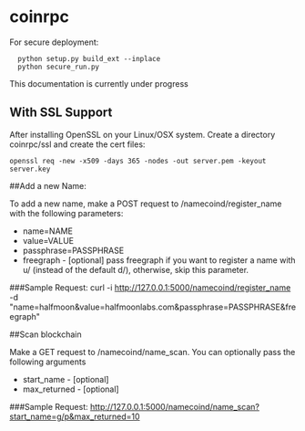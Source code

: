 coinrpc
=======

For secure deployment:
```
  python setup.py build_ext --inplace
  python secure_run.py
```

This documentation is currently under progress

## With SSL Support

After installing OpenSSL on your Linux/OSX system. Create a directory coinrpc/ssl and create the cert files:
```
openssl req -new -x509 -days 365 -nodes -out server.pem -keyout server.key
```

##Add a new Name:

To add a new name, make a POST request to /namecoind/register_name with the following parameters:
- name=NAME
- value=VALUE
- passphrase=PASSPHRASE
- freegraph - [optional] pass freegraph if you want to register a name with u/ (instead of the default d/), otherwise, skip this parameter.

###Sample Request:
curl -i http://127.0.0.1:5000/namecoind/register_name -d "name=halfmoon&value=halfmoonlabs.com&passphrase=PASSPHRASE&freegraph"


##Scan blockchain

Make a GET request to /namecoind/name_scan. You can optionally pass the following arguments
- start_name - [optional]
- max_returned - [optional]
 

###Sample Request:
http://127.0.0.1:5000/namecoind/name_scan?start_name=g/p&max_returned=10
